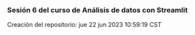 ### Sesión 6 del curso de Análisis de datos con Streamlit

Creación del repositorio: jue 22 jun 2023 10:59:19 CST
